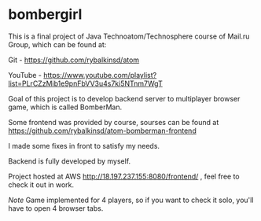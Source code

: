 # bombergirl
This is a final project of Java Technoatom/Technosphere course of Mail.ru Group, which can be found at:

Git - https://github.com/rybalkinsd/atom

YouTube - https://www.youtube.com/playlist?list=PLrCZzMib1e9pnFbVV3u4s7ki5NTnm7WgT

Goal of this project is to develop backend server to multiplayer browser game, which is called BomberMan.

Some frontend was provided by course, sourses can be found at https://github.com/rybalkinsd/atom-bomberman-frontend

I made some fixes in front to satisfy my needs.

Backend is fully developed by myself.

Project hosted at AWS http://18.197.237.155:8080/frontend/ , feel free to check it out in work.

*Note*
Game implemented for 4 players, so if you want to check it solo, you'll have to open 4 browser tabs.
